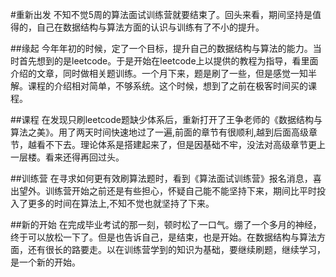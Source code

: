 #重新出发
不知不觉5周的算法面试训练营就要结束了。回头来看，期间坚持是值得的，自己在数据结构与算法方面的认识与训练有了不小的提升。

##缘起
今年年初的时候，定了一个目标，提升自己的数据结构与算法的能力。当时首先想到的是leetcode。于是开始在leetcode上以提供的教程为指导，看里面介绍的文章，同时做相关题训练。一个月下来，题是刷了一些，但是感觉一知半解。课程的介绍相对简单，不够系统。这个时候，想到了之前在极客时间买的课程。

##课程
在发现只刷leetcode题缺少体系后，重新打开了王争老师的《数据结构与算法之美》。用了两天时间快速地过了一遍,前面的章节有很顺利,越到后面高级章节，越看不下去。理论体系是搭建起来了，但是因基础不牢，没法对高级章节更上一层楼。看来还得再回过头。

##训练营
在寻求如何更有效刷算法题时，看到《算法面试训练营》报名消息，喜出望外。训练营开始之前还是有些担心，怀疑自己能不能坚持下来，期间比平时投入了更多的时间在算法上,不知不觉也就坚持了下来。

##新的开始
在完成毕业考试的那一刻，顿时松了一口气。绷了一个多月的神经，终于可以放松一下了。但是也告诉自己，是结束，也是开始。在数据结构与算法方面，还有很长的路要走。以在训练营学到的知识为基础，要继续刷题，继续学习，是一个新的开始。



